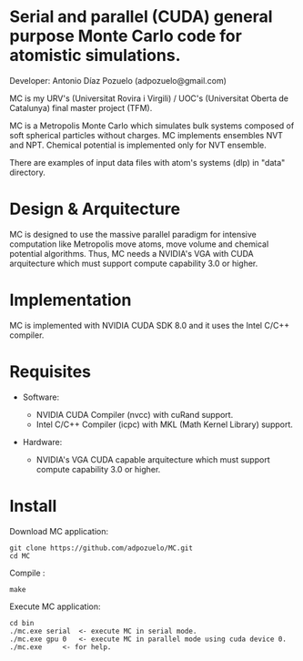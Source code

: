 Serial and parallel (CUDA) general purpose Monte Carlo code for atomistic simulations.
===========

<p> Developer:
	Antonio Díaz Pozuelo (adpozuelo@gmail.com) </p>

<p> MC is my URV's (Universitat Rovira i Virgili) / UOC's (Universitat Oberta de Catalunya) final master project (TFM). </p>

<p> MC is a Metropolis Monte Carlo which simulates bulk systems composed of soft spherical particles without charges. 
MC implements ensembles NVT and NPT.
Chemical potential is implemented only for NVT ensemble.</p>

There are examples of input data files with atom's systems (dlp) in "data" directory.

Design & Arquitecture
==========

MC is designed to use the massive parallel paradigm for intensive computation like Metropolis move atoms, move volume and chemical potential algorithms. Thus, MC needs a NVIDIA's VGA with CUDA arquitecture which must support compute capability 3.0 or higher.

Implementation
==========
MC is implemented with NVIDIA CUDA SDK 8.0 and it uses the Intel C/C++ compiler.

Requisites
==========

- Software:

  * NVIDIA CUDA Compiler (nvcc) with cuRand support.
  * Intel C/C++ Compiler (icpc) with MKL (Math Kernel Library) support.

- Hardware:

  * NVIDIA's VGA CUDA capable arquitecture which must support compute capability 3.0 or higher.

Install
=======

<p> Download MC application: </p>

	git clone https://github.com/adpozuelo/MC.git
	cd MC

<p> Compile </b>: </p>

	make

<p> Execute MC application: </p>

	cd bin
	./mc.exe serial  <- execute MC in serial mode.
	./mc.exe gpu 0   <- execute MC in parallel mode using cuda device 0.
	./mc.exe 	 <- for help.
		
